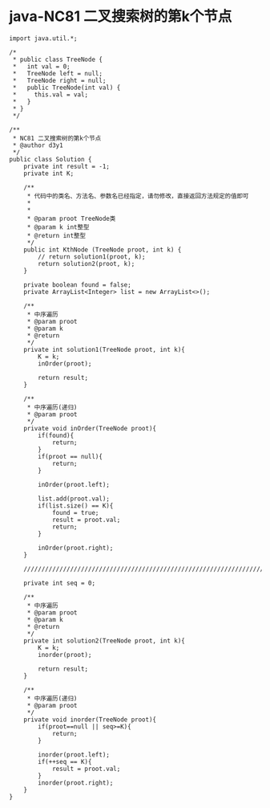 # java-NC81 二叉搜索树的第k个节点


    import java.util.*;
    
    /*
     * public class TreeNode {
     *   int val = 0;
     *   TreeNode left = null;
     *   TreeNode right = null;
     *   public TreeNode(int val) {
     *     this.val = val;
     *   }
     * }
     */
    
    /**
     * NC81 二叉搜索树的第k个节点
     * @author d3y1
     */
    public class Solution {
        private int result = -1;
        private int K;
        
        /**
         * 代码中的类名、方法名、参数名已经指定，请勿修改，直接返回方法规定的值即可
         *
         *
         * @param proot TreeNode类 
         * @param k int整型 
         * @return int整型
         */
        public int KthNode (TreeNode proot, int k) {
            // return solution1(proot, k);
            return solution2(proot, k);
        }
    
        private boolean found = false;
        private ArrayList<Integer> list = new ArrayList<>();
    
        /**
         * 中序遍历
         * @param proot
         * @param k
         * @return
         */
        private int solution1(TreeNode proot, int k){
            K = k;
            inOrder(proot);
            
            return result;
        }
    
        /**
         * 中序遍历(递归)
         * @param proot
         */
        private void inOrder(TreeNode proot){
            if(found){
                return;
            }
            if(proot == null){
                return;
            }
    
            inOrder(proot.left);
    
            list.add(proot.val);
            if(list.size() == K){
                found = true;
                result = proot.val;
                return;
            }
    
            inOrder(proot.right);
        }
        
        /////////////////////////////////////////////////////////////////////////////////////////
    
        private int seq = 0;
    
        /**
         * 中序遍历
         * @param proot
         * @param k
         * @return
         */
        private int solution2(TreeNode proot, int k){
            K = k;
            inorder(proot);
    
            return result;
        }
    
        /**
         * 中序遍历(递归)
         * @param proot
         */
        private void inorder(TreeNode proot){
            if(proot==null || seq>=K){
                return;
            }
            
            inorder(proot.left);
            if(++seq == K){
                result = proot.val;
            }
            inorder(proot.right);
        }
    }

  

